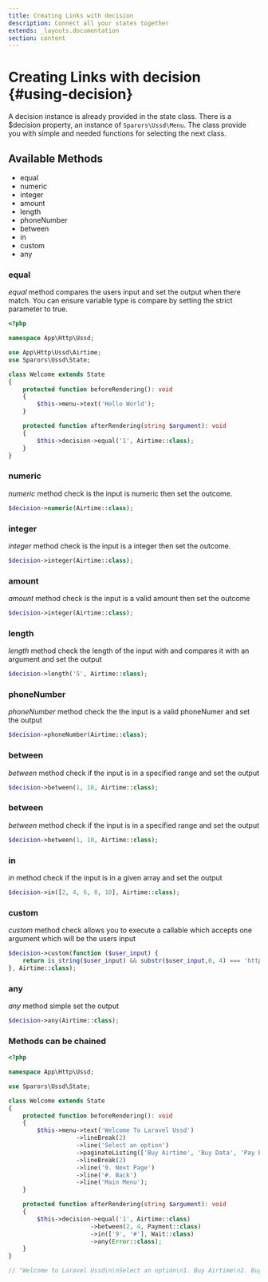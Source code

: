 ```yaml
---
title: Creating Links with decision
description: Connect all your states together
extends: _layouts.documentation
section: content
---
```

# Creating Links with decision {#using-decision}

A decision instance is already provided in the state class. There is a $decision property, an instance of `Sparors\Ussd\Menu`. The class provide you with simple and needed functions for selecting the next class.

## Available Methods

- equal
- numeric
- integer
- amount
- length
- phoneNumber
- between
- in
- custom
- any

### equal

*equal* method compares the users input and set the output when there match. You can ensure variable type is compare by setting the strict parameter to true.

```php
<?php

namespace App\Http\Ussd;

use App\Http\Ussd\Airtime;
use Sparors\Ussd\State;

class Welcome extends State
{
    protected function beforeRendering(): void
    {
        $this->menu->text('Hello World');
    }

    protected function afterRendering(string $argument): void
    {
        $this->decision->equal('1', Airtime::class);
    }
}
```

### numeric

*numeric* method check is the input is numeric then set the outcome.

```php
$decision->numeric(Airtime::class);
```

### integer

*integer* method check is the input is a integer then set the outcome.
```php
$decision->integer(Airtime::class);
```

### amount

*amount* method check is the input is a valid amount then set the outcome

```php
$decision->integer(Airtime::class);
```

### length

*length* method check the length of the input with and compares it with an argument and set the output

```php
$decision->length('5', Airtime::class);
```

### phoneNumber

*phoneNumber* method check the  the input is a valid phoneNumer and set the output

```php
$decision->phoneNumber(Airtime::class);
```

### between

*between* method check if the input is in a specified range and set the output

```php
$decision->between(1, 10, Airtime::class);
```

### between

*between* method check if the input is in a specified range and set the output

```php
$decision->between(1, 10, Airtime::class);
```

### in

*in* method check if the input is in a given array and set the output

```php
$decision->in([2, 4, 6, 8, 10], Airtime::class);
```

### custom

*custom* method check allows you to execute a callable which accepts one argument which will be the users input

```php
$decision->custom(function ($user_input) {
    return is_string($user_input) && substr($user_input,0, 4) === 'http';
}, Airtime::class);
```

### any

*any* method simple set the output

```php
$decision->any(Airtime::class);
```

### Methods can be chained

```php
<?php

namespace App\Http\Ussd;

use Sparors\Ussd\State;

class Welcome extends State
{
    protected function beforeRendering(): void
    {
        $this->menu->text('Welcome To Laravel Ussd')
                   ->lineBreak(2)
                   ->line('Select an option')
                   ->paginateListing(['Buy Airtime', 'Buy Data', 'Pay Bills', 'Invest'], 1, 3, '. ')
                   ->lineBreak(2)
                   ->line('9. Next Page')
                   ->line('#. Back')
                   ->line('Main Menu');
    }

    protected function afterRendering(string $argument): void
    {
        $this->decision->equal('1', Airtime::class)
                       ->between(2, 4, Payment::class)
                       ->in(['9', '#'], Wait::class)
                       ->any(Error::class);
    }
}

// "Welcome to Laravel Ussd\n\nSelect an option\n1. Buy Airtime\n2. Buy Data\n3. Pay Bills\n\n9. Next Page\n#.Back\n0. Main Menu"
```